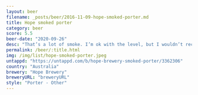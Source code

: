 ```yaml
---
layout: beer
filename: _posts/beer/2016-11-09-hope-smoked-porter.md
title: Hope smoked porter
category: beer
score: 5.5
beer-date: "2020-09-26"
desc: "That’s a lot of smoke. I’m ok with the level, but I wouldn’t recommend it"
permalink: /beer/:title.html
img: /img/list/hope-smoked-porter.jpeg
untappd: "https://untappd.com/b/hope-brewery-smoked-porter/3362306"
country: "Australia"
brewery: "Hope Brewery"
breweryURL: "breweryURL"
style: "Porter - Other"
---
```

